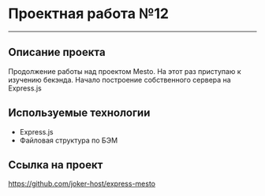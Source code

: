 # Проектная работа №12
------
## Описание проекта 
Продолжение работы над проектом Mesto. На этот раз приступаю к изучению бекэнда. Начало построение собственного сервера на Express.js

## Используемые технологии
* Express.js
* Файловая структура по БЭМ

## Ссылка на проект
https://github.com/joker-host/express-mesto

